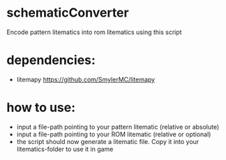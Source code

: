 # schematicConverter
Encode pattern litematics into rom litematics using this script

# dependencies:
- litemapy https://github.com/SmylerMC/litemapy

# how to use:
- input a file-path pointing to your pattern litematic (relative or absolute)
- input a file-path pointing to your ROM litematic (relative or optional)
- the script should now generate a litematic file. Copy it into your litematics-folder to use it in game

